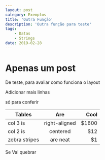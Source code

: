 ```yaml
---
layout: post
category: Exemplos
title: 'Outra Função'
description: 'Outra função para teste'
tags: 
    - Datas
    - Strings
date: 2019-02-28
---
```


# Apenas um post

De teste, para avaliar como funciona o layout

Adicionar mais linhas

só para conferir

<!-- more -->

| Tables        | Are           | Cool  |
| ------------- |:-------------:| -----:|
| col 3 is      | right-aligned | $1600 |
| col 2 is      | centered      |   $12 |
| zebra stripes | are neat      |    $1 |

Se Vai quebrar
